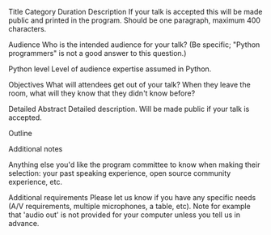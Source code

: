 Title
Category
Duration
Description
If your talk is accepted this will be made public and printed in the program. Should be one paragraph, maximum 400 characters.

Audience
Who is the intended audience for your talk? (Be specific; "Python programmers" is not a good answer to this question.)

Python level
Level of audience expertise assumed in Python.

Objectives
What will attendees get out of your talk? When they leave the room, what will they know that they didn't know before?

Detailed Abstract
Detailed description. Will be made public if your talk is accepted.

Outline

Additional notes

Anything else you'd like the program committee to know when making their selection: your past speaking experience, open source community experience, etc.


Additional requirements
Please let us know if you have any specific needs (A/V requirements, multiple microphones, a table, etc). Note for example that 'audio out' is not provided for your computer unless you tell us in advance.

